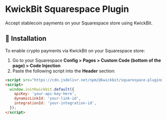 # KwickBit Squarespace Plugin

Accept stablecoin payments on your Squarespace store using KwickBit.

## 🔧 Installation

To enable crypto payments via KwickBit on your Squarespace store:

1. Go to your Squarespace **Config > Pages > Custom Code (bottom of the page) > Code Injection**
2. Paste the following script into the **Header** section:

```html
<script src="https://cdn.jsdelivr.net/npm/@kwickbit/squarespace-plugin@latest/dist/index.min.js"></script>
<script>
  window.initKwickbit.default({
    apiKey: 'your-api-key-here',
    dynamicLinkId: 'your-link-id',
    integrationId: 'your-integration-id',
  });
</script>
```